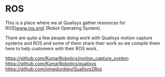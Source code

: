 # ROS

This is a place where we at Qualisys gather resources for ROS[www.ros.org] (Robot Operating System).

There are quite a few people doing work with Qualisys motion capture systems and ROS and some of them share their work so we compile them here to help customers with their ROS work.

https://github.com/KumarRobotics/motion_capture_system
https://github.com/KumarRobotics/qualisys
https://github.com/omwdunkley/Qualisys2Ros
